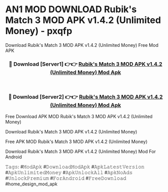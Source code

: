 # AN1 MOD DOWNLOAD Rubik's Match 3 MOD APK v1.4.2 (Unlimited Money) - pxqfp
Download Rubik's Match 3 MOD APK v1.4.2 (Unlimited Money) Free Mod APK

<div align="center">
<h3>🔴 Download [Server1] 👉👉 <a href="https://apk-comot.site?title=Rubik's_Match_3_MOD_APK_v1.4.2_(Unlimited_Money)">Rubik's Match 3 MOD APK v1.4.2 (Unlimited Money) Mod Apk</a></h3><br>

<h3>🔴 Download [Server2] 👉👉 <a href="https://apk-comot.site?title=Rubik's_Match_3_MOD_APK_v1.4.2_(Unlimited_Money)">Rubik's Match 3 MOD APK v1.4.2 (Unlimited Money) Mod Apk</a></h3>
</div>


Free Download APK MOD Rubik's Match 3 MOD APK v1.4.2 (Unlimited Money)

Download Rubik's Match 3 MOD APK v1.4.2 (Unlimited Money) 

Free APK MOD Rubik's Match 3 MOD APK v1.4.2 (Unlimited Money) 

Download Rubik's Match 3 MOD APK v1.4.2 (Unlimited Money) Mod For Android

𝚃𝚊𝚐𝚜: #𝙼𝚘𝚍𝙰𝚙𝚔 #𝙳𝚘𝚠𝚗𝚕𝚘𝚊𝚍𝙼𝚘𝚍𝙰𝚙𝚔 #𝙰𝚙𝚔𝙻𝚊𝚝𝚎𝚜𝚝𝚅𝚎𝚛𝚜𝚒𝚘𝚗 #𝙰𝚙𝚔𝚄𝚗𝚕𝚒𝚖𝚒𝚝𝚎𝚍𝙼𝚘𝚗𝚎𝚢 #𝙰𝚙𝚔𝚄𝚗𝚕𝚘𝚌𝚔𝙰𝚕𝚕 #𝙰𝚙𝚔𝙽𝚘𝙰𝚍𝚜 #𝚄𝚗𝚕𝚘𝚌𝚔𝙿𝚛𝚎𝚖𝚒𝚞𝚖 #𝙵𝚘𝚛𝙰𝚗𝚍𝚛𝚘𝚒𝚍 #𝙵𝚛𝚎𝚎𝙳𝚘𝚠𝚗𝚕𝚘𝚊𝚍 #home_design_mod_apk